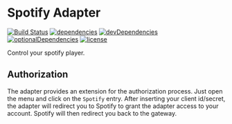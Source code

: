 # Spotify Adapter

[![Build Status](https://github.com/tim-hellhake/spotify-adapter/workflows/Build/badge.svg)](https://github.com/tim-hellhake/spotify-adapter/actions?query=workflow%3ABuild)
[![dependencies](https://david-dm.org/tim-hellhake/spotify-adapter.svg)](https://david-dm.org/tim-hellhake/spotify-adapter)
[![devDependencies](https://david-dm.org/tim-hellhake/spotify-adapter/dev-status.svg)](https://david-dm.org/tim-hellhake/spotify-adapter?type=dev)
[![optionalDependencies](https://david-dm.org/tim-hellhake/spotify-adapter/optional-status.svg)](https://david-dm.org/tim-hellhake/spotify-adapter?type=optional)
[![license](https://img.shields.io/badge/license-MPL--2.0-blue.svg)](LICENSE)

Control your spotify player.

## Authorization

The adapter provides an extension for the authorization process.
Just open the menu and click on the `Spotify` entry.
After inserting your client id/secret, the adapter will redirect you to Spotify to grant the adapter access to your account.
Spotify will then redirect you back to the gateway.
